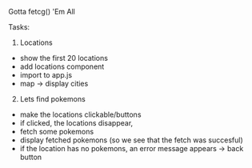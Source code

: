 Gotta fetcg() 'Em All

Tasks:

1. Locations
+ show the first 20 locations
+ add locations component
+ import to app.js
+ map -> display cities

2. Lets find pokemons
- make the locations clickable/buttons
- if clicked, the locations disappear,
- fetch some pokemons 
- display fetched pokemons (so we see that the fetch was succesful)
- if the location has no pokemons, an error message appears -> back button
